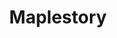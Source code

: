 ---
title: Maplestory
crosslinks:
- wow
- REEEEEEEEEE
- AdvancedMicroDevices
- IWantToLearn
- communication
- gaming
- sharktank
- TheoryOfReddit
- MapleSEA
- personalfinance
- 2007scape
- me_irl
- wat
- PrequelMemes
- '2013'
- cats
- highqualitygifs
- translator
---